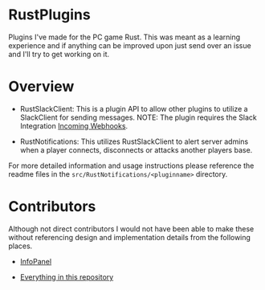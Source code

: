 # RustPlugins

Plugins I've made for the PC game Rust. This was meant as a learning experience and if anything can be improved upon just send over an issue and I'll try to get working on it.

# Overview

- RustSlackClient: This is a plugin API to allow other plugins to utilize a SlackClient for sending messages. NOTE: The plugin requires the Slack Integration [Incoming Webhooks](https://api.slack.com/incoming-webhooks).

- RustNotifications: This utilizes RustSlackClient to alert server admins when a player connects, disconnects or attacks another players base.

For more detailed information and usage instructions please reference the readme files in the `src/RustNotifications/<pluginname>` directory.

# Contributors
Although not direct contributors I would not have been able to make these without referencing design and implementation details from the following places.
- [InfoPanel](http://oxidemod.org/plugins/infopanel.1356/)

- [Everything in this repository](https://github.com/lukespragg/oxide-plugins)
